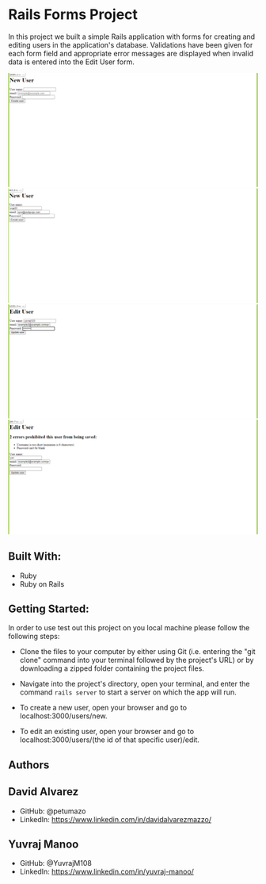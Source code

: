 # Rails Forms Project

In this project we built a simple Rails application with forms for creating and editing users in the application's database. Validations have been given for each form field and appropriate error messages are displayed when invalid data is entered into the Edit User form.

![New user form blank](/readme%20img/screenshot_1.png)
![New user form filling](/readme%20img/screenshot_3.png)
![Edit user form filling](/readme%20img/screenshot_4.png)
![Edit user form errors](/readme%20img/screenshot_5.png)

## Built With:
- Ruby
- Ruby on Rails

## Getting Started:
In order to use test out this project on you local machine please follow the following steps:

- Clone the files to your computer by either using Git (i.e. entering the "git clone" command into your terminal followed by the project's URL) or by downloading a zipped folder containing the project files.

- Navigate into the project's directory, open your terminal, and enter the command ```rails server``` to start a server on which the app will run.

- To create a new user, open your browser and go to localhost:3000/users/new.

- To edit an existing user, open your browser and go to localhost:3000/users/(the id of that specific user)/edit.

## Authors

## David Alvarez
- GitHub: @petumazo
- LinkedIn: https://www.linkedin.com/in/davidalvarezmazzo/

## Yuvraj Manoo
- GitHub: @YuvrajM108
- LinkedIn: https://www.linkedin.com/in/yuvraj-manoo/
